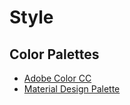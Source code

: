 # Style

## Color Palettes
* [Adobe Color CC](https://color.adobe.com/)
* [Material Design Palette](https://www.materialpalette.com/)
